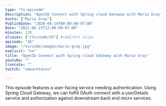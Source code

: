 ```yaml
---
type: "tv-episode"
Description: "OpenID Connect with Spring cloud Gateway with Mario Gray"
hosts: ["Mario Gray"]
PublishDate: "2020-04-14T00:00:00-07:00"
Date: "2021-06-23T12:00:00-07:00"
minutes: 120
aliases: ["/tv/code/35"] #redirect alias
episode: "35"
image: "/tv/code/images/mario-gray.jpg"
explicit: "no"
title: "OpenID Connect with Spring cloud Gateway with Mario Gray"
youtube: ""
truncate: ""
twitch: "vmwaretanzu"

---
```


This episode features a user-facing service needing authentication. Using Spring Cloud Gateway, we can fulfill OAuth connect with a userDetails service and authorization against downstream back end micro services.